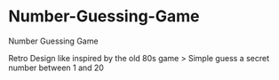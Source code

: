 # Number-Guessing-Game
Number Guessing Game

Retro Design like inspired by the old 80s game > Simple guess a secret number between 1 and 20
